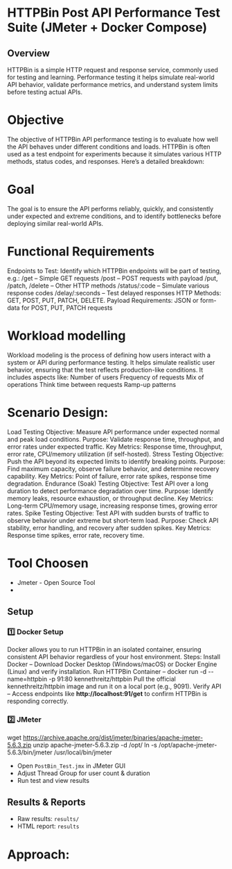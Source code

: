 # HTTPBin Post API Performance Test Suite (JMeter + Docker Compose)

## Overview
HTTPBin is a simple HTTP request and response service, commonly used for testing and learning. 
Performance testing it helps simulate real-world API behavior, validate performance metrics, and understand system limits before testing actual APIs.

# Objective
The objective of HTTPBin API performance testing is to evaluate how well the API behaves under different conditions and loads. 
HTTPBin is often used as a test endpoint for experiments because it simulates various HTTP methods, status codes, and responses. Here’s a detailed breakdown:

# Goal
The goal is to ensure the API performs reliably, quickly, and consistently under expected and extreme conditions, and to identify bottlenecks before deploying similar real-world APIs.

# Functional Requirements
Endpoints to Test: Identify which HTTPBin endpoints will be part of testing, e.g.:
/get – Simple GET requests
/post – POST requests with payload
/put, /patch, /delete – Other HTTP methods
/status/:code – Simulate various response codes
/delay/:seconds – Test delayed responses
HTTP Methods: GET, POST, PUT, PATCH, DELETE.
Payload Requirements: JSON or form-data for POST, PUT, PATCH requests

# Workload modelling
Workload modeling is the process of defining how users interact with a system or API during performance testing. 
It helps simulate realistic user behavior, ensuring that the test reflects production-like conditions.
It includes aspects like:
    Number of users
    Frequency of requests
    Mix of operations
    Think time between requests
    Ramp-up patterns

# Scenario Design:
Load Testing
    Objective: Measure API performance under expected normal and peak load conditions.
    Purpose: Validate response time, throughput, and error rates under expected traffic.
    Key Metrics: Response time, throughput, error rate, CPU/memory utilization (if self-hosted).
Stress Testing
    Objective: Push the API beyond its expected limits to identify breaking points.
    Purpose: Find maximum capacity, observe failure behavior, and determine recovery capability.
    Key Metrics: Point of failure, error rate spikes, response time degradation.
Endurance (Soak) Testing
    Objective: Test API over a long duration to detect performance degradation over time.
    Purpose: Identify memory leaks, resource exhaustion, or throughput decline.
    Key Metrics: Long-term CPU/memory usage, increasing response times, growing error rates.
Spike Testing
    Objective: Test API with sudden bursts of traffic to observe behavior under extreme but short-term load.
    Purpose: Check API stability, error handling, and recovery after sudden spikes.
    Key Metrics: Response time spikes, error rate, recovery time.
# Tool Choosen
 - Jmeter - Open Source Tool
 - 
## Setup

### 1️⃣ Docker Setup
Docker allows you to run HTTPBin in an isolated container, ensuring consistent API behavior regardless of your host environment.
Steps:
Install Docker – Download Docker Desktop (Windows/macOS) or Docker Engine (Linux) and verify installation.
Run HTTPBin Container – 
docker run -d --name=httpbin -p 91:80 kennethreitz/httpbin
Pull the official kennethreitz/httpbin image and run it on a local port (e.g., 9091).
Verify API – Access endpoints like **http://localhost:91/get** to confirm HTTPBin is responding correctly.

### 2️⃣ JMeter 
wget https://archive.apache.org/dist/jmeter/binaries/apache-jmeter-5.6.3.zip
unzip apache-jmeter-5.6.3.zip -d /opt/
ln -s /opt/apache-jmeter-5.6.3/bin/jmeter /usr/local/bin/jmeter
- Open `PostBin_Test.jmx` in JMeter GUI
- Adjust Thread Group for user count & duration
- Run test and view results

## Results & Reports
- Raw results: `results/`
- HTML report: `results`





# Approach:



